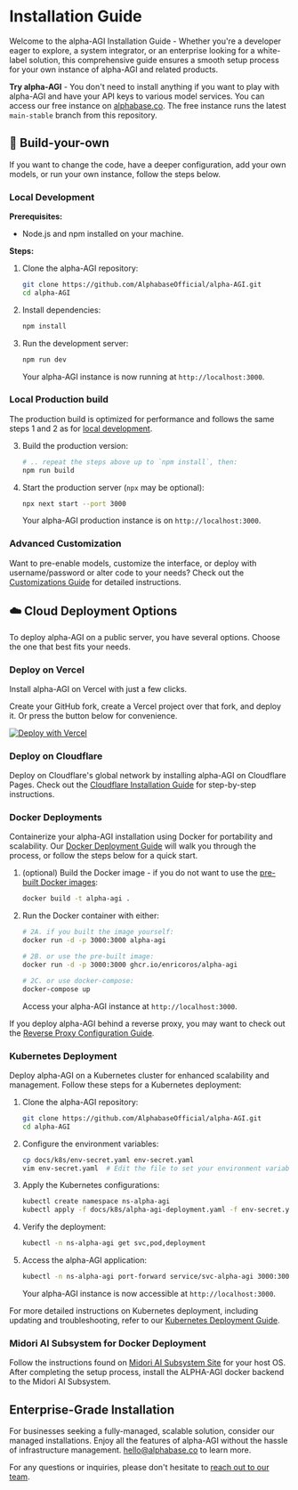 # Installation Guide

Welcome to the alpha-AGI Installation Guide - Whether you're a developer
eager to explore, a system integrator, or an enterprise looking for a
white-label solution, this comprehensive guide ensures a smooth setup
process for your own instance of alpha-AGI and related products.

**Try alpha-AGI** - You don't need to install anything if you want to play with alpha-AGI
and have your API keys to various model services. You can access our free instance on [alphabase.co](https://alphabase.co).
The free instance runs the latest `main-stable` branch from this repository.

## 🧩 Build-your-own

If you want to change the code, have a deeper configuration,
add your own models, or run your own instance, follow the steps below.

### Local Development

**Prerequisites:**

- Node.js and npm installed on your machine.

**Steps:**

1. Clone the alpha-AGI repository:
   ```bash
   git clone https://github.com/AlphabaseOfficial/alpha-AGI.git
   cd alpha-AGI
   ```
2. Install dependencies:
   ```bash
   npm install
   ```
3. Run the development server:
   ```bash
   npm run dev
   ```
   Your alpha-AGI instance is now running at `http://localhost:3000`.

### Local Production build

The production build is optimized for performance and follows
the same steps 1 and 2 as for [local development](#local-development).

3. Build the production version:
   ```bash
   # .. repeat the steps above up to `npm install`, then:
   npm run build
   ```
4. Start the production server (`npx` may be optional):
   ```bash
   npx next start --port 3000
   ```
   Your alpha-AGI production instance is on `http://localhost:3000`.

### Advanced Customization

Want to pre-enable models, customize the interface, or deploy with username/password or alter code to your needs?
Check out the [Customizations Guide](README.md) for detailed instructions.

## ☁️ Cloud Deployment Options

To deploy alpha-AGI on a public server, you have several options. Choose the one that best fits your needs.

### Deploy on Vercel

Install alpha-AGI on Vercel with just a few clicks.

Create your GitHub fork, create a Vercel project over that fork, and deploy it. Or press the button below for convenience.

[![Deploy with Vercel](https://vercel.com/button)](https://vercel.com/new/clone?repository-url=https%3A%2F%2Fgithub.com%2Fenricoros%2Falpha-AGI&env=OPENAI_API_KEY&envDescription=Backend%20API%20keys%2C%20optional%20and%20may%20be%20overridden%20by%20the%20UI.&envLink=https%3A%2F%2Fgithub.com%2Fenricoros%2Falpha-AGI%2Fblob%2Fmain%2Fdocs%2Fenvironment-variables.md&project-name=alpha-AGI)

### Deploy on Cloudflare

Deploy on Cloudflare's global network by installing alpha-AGI on
Cloudflare Pages. Check out the [Cloudflare Installation Guide](deploy-cloudflare.md)
for step-by-step instructions.

### Docker Deployments

Containerize your alpha-AGI installation using Docker for portability and scalability.
Our [Docker Deployment Guide](deploy-docker.md) will walk you through the process,
or follow the steps below for a quick start.

1. (optional) Build the Docker image - if you do not want to use the [pre-built Docker images](https://github.com/enricoros/alpha-AGI/pkgs/container/alpha-agi):
   ```bash
   docker build -t alpha-agi .
   ```
2. Run the Docker container with either:
   ```bash
   # 2A. if you built the image yourself:
   docker run -d -p 3000:3000 alpha-agi

   # 2B. or use the pre-built image:
   docker run -d -p 3000:3000 ghcr.io/enricoros/alpha-agi

   # 2C. or use docker-compose:
   docker-compose up
   ```
   Access your alpha-AGI instance at `http://localhost:3000`.

If you deploy alpha-AGI behind a reverse proxy, you may want to check out the [Reverse Proxy Configuration Guide](deploy-reverse-proxy.md).

### Kubernetes Deployment

Deploy alpha-AGI on a Kubernetes cluster for enhanced scalability and management. Follow these steps for a Kubernetes deployment:

1. Clone the alpha-AGI repository:
   ```bash
   git clone https://github.com/AlphabaseOfficial/alpha-AGI.git
   cd alpha-AGI
   ```

2. Configure the environment variables:
   ```bash
   cp docs/k8s/env-secret.yaml env-secret.yaml
   vim env-secret.yaml  # Edit the file to set your environment variables
   ```

3. Apply the Kubernetes configurations:
   ```bash
   kubectl create namespace ns-alpha-agi
   kubectl apply -f docs/k8s/alpha-agi-deployment.yaml -f env-secret.yaml
   ```

4. Verify the deployment:
   ```bash
   kubectl -n ns-alpha-agi get svc,pod,deployment
   ```

5. Access the alpha-AGI application:
   ```bash
   kubectl -n ns-alpha-agi port-forward service/svc-alpha-agi 3000:3000
   ```
   Your alpha-AGI instance is now accessible at `http://localhost:3000`.

For more detailed instructions on Kubernetes deployment, including updating and troubleshooting, refer to our [Kubernetes Deployment Guide](deploy-k8s.md).

### Midori AI Subsystem for Docker Deployment

Follow the instructions found on [Midori AI Subsystem Site](https://io.midori-ai.xyz/subsystem/manager/)
for your host OS. After completing the setup process, install the ALPHA-AGI docker backend to the Midori AI Subsystem.

## Enterprise-Grade Installation

For businesses seeking a fully-managed, scalable solution, consider our managed installations.
Enjoy all the features of alpha-AGI without the hassle of infrastructure management. [hello@alphabase.co](mailto:hello@alphabase.co) to learn more.



For any questions or inquiries, please don't hesitate to [reach out to our team](mailto:hello@alphabase.co).
